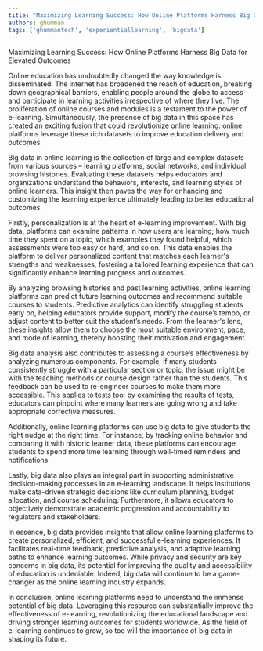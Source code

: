 ```yaml
---
title: "Maximizing Learning Success: How Online Platforms Harness Big Data for Elevated Outcomes"  # Wrap the title in double quotes
authors: ghumman
tags: ['ghummantech', 'experientiallearning', 'bigdata']
---
```


Maximizing Learning Success: How Online Platforms Harness Big Data for Elevated Outcomes
<!-- truncate -->

Online education has undoubtedly changed the way knowledge is disseminated. The internet has broadened the reach of education, breaking down geographical barriers, enabling people around the globe to access and participate in learning activities irrespective of where they live. The proliferation of online courses and modules is a testament to the power of e-learning. Simultaneously, the presence of big data in this space has created an exciting fusion that could revolutionize online learning: online platforms leverage these rich datasets to improve education delivery and outcomes. 

Big data in online learning is the collection of large and complex datasets from various sources – learning platforms, social networks, and individual browsing histories. Evaluating these datasets helps educators and organizations understand the behaviors, interests, and learning styles of online learners. This insight then paves the way for enhancing and customizing the learning experience ultimately leading to better educational outcomes. 

Firstly, personalization is at the heart of e-learning improvement. With big data, platforms can examine patterns in how users are learning; how much time they spent on a topic, which examples they found helpful, which assessments were too easy or hard, and so on. This data enables the platform to deliver personalized content that matches each learner's strengths and weaknesses, fostering a tailored learning experience that can significantly enhance learning progress and outcomes.

By analyzing browsing histories and past learning activities, online learning platforms can predict future learning outcomes and recommend suitable courses to students. Predictive analytics can identify struggling students early on, helping educators provide support, modify the course’s tempo, or adjust content to better suit the student’s needs. From the learner's lens, these insights allow them to choose the most suitable environment, pace, and mode of learning, thereby boosting their motivation and engagement. 

Big data analysis also contributes to assessing a course’s effectiveness by analyzing numerous components. For example, if many students consistently struggle with a particular section or topic, the issue might be with the teaching methods or course design rather than the students. This feedback can be used to re-engineer courses to make them more accessible. This applies to tests too; by examining the results of tests, educators can pinpoint where many learners are going wrong and take appropriate corrective measures.

Additionally, online learning platforms can use big data to give students the right nudge at the right time. For instance, by tracking online behavior and comparing it with historic learner data, these platforms can encourage students to spend more time learning through well-timed reminders and notifications.

Lastly, big data also plays an integral part in supporting administrative decision-making processes in an e-learning landscape. It helps institutions make data-driven strategic decisions like curriculum planning, budget allocation, and course scheduling. Furthermore, it allows educators to objectively demonstrate academic progression and accountability to regulators and stakeholders.

In essence, big data provides insights that allow online learning platforms to create personalized, efficient, and successful e-learning experiences. It facilitates real-time feedback, predictive analysis, and adaptive learning paths to enhance learning outcomes. While privacy and security are key concerns in big data, its potential for improving the quality and accessibility of education is undeniable. Indeed, big data will continue to be a game-changer as the online learning industry expands.

In conclusion, online learning platforms need to understand the immense potential of big data. Leveraging this resource can substantially improve the effectiveness of e-learning, revolutionizing the educational landscape and driving stronger learning outcomes for students worldwide. As the field of e-learning continues to grow, so too will the importance of big data in shaping its future.
